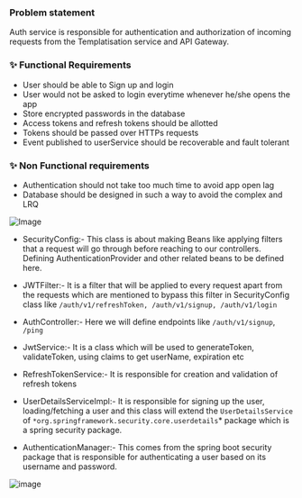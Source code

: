 ### Problem statement

Auth service is responsible for authentication and authorization of incoming requests from the Templatisation service and API Gateway.

### ✨ Functional Requirements

- User should be able to Sign up and login
- User would not be asked to login everytime whenever he/she opens the app
- Store encrypted passwords in the database
- Access tokens and refresh tokens should be allotted
- Tokens should be passed over HTTPs requests
- Event published to userService should be recoverable and fault tolerant

### ✨ Non Functional requirements

- Authentication should not take too much time to avoid app open lag
- Database should be designed in such a way to avoid the complex and LRQ

![Image](https://github.com/user-attachments/assets/2d106148-0217-4895-a01b-7fc4853b36fa)


- SecurityConfig:- This class is about making Beans like applying filters that a request will go through before reaching to our controllers. Defining AuthenticationProvider and other related beans to be defined here.

- JWTFilter:- It is a filter that will be applied to every request apart from the requests which are mentioned to bypass this filter in SecurityConfig class like `/auth/v1/refreshToken, /auth/v1/signup, /auth/v1/login`
  
- AuthController:- Here we will define endpoints like `/auth/v1/signup`, `/ping`
  
- JwtService:- It is a class which will be used to generateToken, validateToken, using claims to get userName, expiration etc

- RefreshTokenService:- It is responsible for creation and validation of refresh tokens

- UserDetailsServiceImpl:- It is responsible for signing up the user, loading/fetching a user and this class will extend the `UserDetailsService` of `*org.springframework.security.core.userdetails`* package which is a spring security package.

- AuthenticationManager:- This comes from the spring boot security package that is responsible for authenticating a user based on its username and password.

![image](https://github.com/user-attachments/assets/ff23b8e8-d4c0-4c5e-a088-83bac1de512b)

